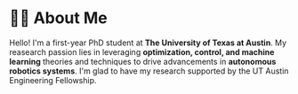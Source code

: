 # **👨‍🎓 About Me**
Hello! I'm a first-year PhD student at **The University of Texas at Austin**. My reasearch passion lies in leveraging **optimization, control, and machine learning** theories and techniques to drive advancements in **autonomous robotics systems**. I'm glad to have my research supported by the UT Austin Engineering Fellowship.
